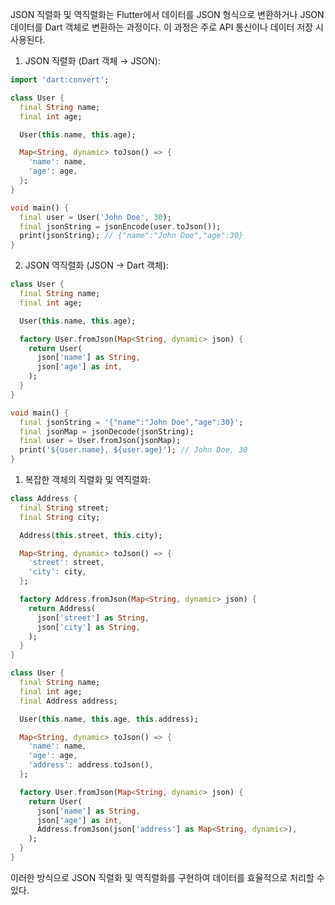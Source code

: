 JSON 직렬화 및 역직렬화는 Flutter에서 데이터를 JSON 형식으로 변환하거나 JSON 데이터를 Dart 객체로 변환하는 과정이다. 이 과정은 주로 API 통신이나 데이터 저장 시 사용된다.

1. JSON 직렬화 (Dart 객체 → JSON):

```dart
import 'dart:convert';

class User {
  final String name;
  final int age;

  User(this.name, this.age);

  Map<String, dynamic> toJson() => {
    'name': name,
    'age': age,
  };
}

void main() {
  final user = User('John Doe', 30);
  final jsonString = jsonEncode(user.toJson());
  print(jsonString); // {"name":"John Doe","age":30}
}
```

2. JSON 역직렬화 (JSON → Dart 객체):

```dart
class User {
  final String name;
  final int age;

  User(this.name, this.age);

  factory User.fromJson(Map<String, dynamic> json) {
    return User(
      json['name'] as String,
      json['age'] as int,
    );
  }
}

void main() {
  final jsonString = '{"name":"John Doe","age":30}';
  final jsonMap = jsonDecode(jsonString);
  final user = User.fromJson(jsonMap);
  print('${user.name}, ${user.age}'); // John Doe, 30
}
```

1. 복잡한 객체의 직렬화 및 역직렬화:

```dart
class Address {
  final String street;
  final String city;

  Address(this.street, this.city);

  Map<String, dynamic> toJson() => {
    'street': street,
    'city': city,
  };

  factory Address.fromJson(Map<String, dynamic> json) {
    return Address(
      json['street'] as String,
      json['city'] as String,
    );
  }
}

class User {
  final String name;
  final int age;
  final Address address;

  User(this.name, this.age, this.address);

  Map<String, dynamic> toJson() => {
    'name': name,
    'age': age,
    'address': address.toJson(),
  };

  factory User.fromJson(Map<String, dynamic> json) {
    return User(
      json['name'] as String,
      json['age'] as int,
      Address.fromJson(json['address'] as Map<String, dynamic>),
    );
  }
}
```

이러한 방식으로 JSON 직렬화 및 역직렬화를 구현하여 데이터를 효율적으로 처리할 수 있다.